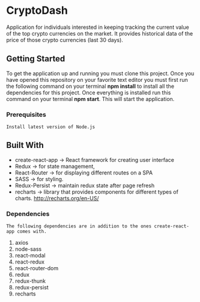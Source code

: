 # CryptoDash

Application for individuals interested in keeping tracking the current value of the top crypto currencies on the market. It provides historical data of the price of those crypto currencies (last 30 days).

## Getting Started

To get the application up and running you must clone this project. Once you have opened this repository on your favorite text editor you must first run the following command on your terminal **npm install** to install all the dependencies for this project. Once everything is installed run this command on your terminal **npm start**. This will start the application.

### Prerequisites

```
Install latest version of Node.js
``` 

## Built With

* create-react-app -> React framework for creating user interface
* Redux -> for state management, 
* React-Router -> for displaying different routes on a SPA 
* SASS -> for styling.
* Redux-Persist -> maintain redux state after page refresh
* recharts -> library that provides components for different types of charts. http://recharts.org/en-US/

### Dependencies
    The following dependencies are in addition to the ones create-react-app comes with.
1. axios
2. node-sass
3. react-modal
4. react-redux
5. react-router-dom
6. redux
7. redux-thunk
8. redux-persist
9. recharts
  
